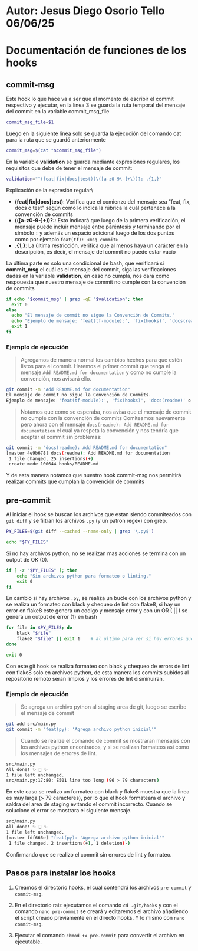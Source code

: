 # Autor: Jesus Diego Osorio Tello 06/06/25

# Documentación de funciones de los hooks 

## commit-msg

Este hook lo que hace va a ser que al momento de escribir el commit respectivo y ejecutar, en la línea 3 se guarda la ruta temporal del mensaje del commit en la variable commit_msg_file
```bash
commit_msg_file=$1
```
Luego en la siguiente línea solo se guarda la ejecución del comando cat para la ruta que se guardó anteriormente
```bash
commit_msg=$(cat "$commit_msg_file")
```

En la variable **validation** se guarda mediante expresiones regulares, los requisitos que debe de tener el mensaje de commit:
```bash
validation="^(feat|fix|docs|test)(\([a-z0-9\-]+\))?: .{1,}"
```
Explicación de la expresión regular\
- **(feat|fix|docs|test)**: Verifica que el comienzo del mensaje sea "feat, fix, docs o test" según como lo indica la rúbrica la cuál pertenece a la convención de commits
- **(\([a-z0-9\-]+\))?:**: Esto indicará que luego de la primera verificación, el mensaje puede incluir mensaje entre paréntesis y terminando por el símbolo `:` y además un espacio adicional luego de los dos puntos ` ` como por ejemplo `feat(tf): <msg_commit>`
- **.{1,}**: La última restricción, verifica que al menos haya un carácter en la descripción, es decir, el mensaje del commit no puede estar vacío

La última parte es solo una condicional de bash, que verificará si **commit_msg** el cuál es el mensaje del commit, siga las verificaciones dadas en la variable **validation**, en caso no cumpla, nos dará como respouesta que nuestro mensaje de commit no cumple con la convención de commits
```bash
if echo "$commit_msg" | grep -qE "$validation"; then
  exit 0
else
  echo "El mensaje de commit no sigue la Convención de Commits." 
  echo "Ejemplo de mensaje: 'feat(tf-module):', 'fix(hooks)', 'docs(readme)' o 'test(py)'"
  exit 1
fi
```
### Ejemplo de ejecución
> Agregamos de manera normal los cambios hechos para que estén listos para el commit.
> Haremos el primer commit que tenga el mensaje `Add README.md for documentation` y como no cumple la convención, nos avisará ello.
```bash
git commit -m "Add README.md for documentation"
El mensaje de commit no sigue la Convención de Commits.
Ejemplo de mensaje: 'feat(tf-module):', 'fix(hooks)', 'docs(readme)' o 'test(py)'
```
> Notamos que como se esperaba, nos avisa que el mensaje de commit no cumple con la convención de commits
> Comiteamos nuevamente pero ahora con el mensaje `docs(readme): Add README.md for documentation` el cuál ya respeta la convención y nos tendría que aceptar el commit sin problemas:
```bash
git commit -m "docs(readme): Add README.md for documentation"
[master 4e9b678] docs(readme): Add README.md for documentation
 1 file changed, 25 insertions(+)
 create mode 100644 hooks/README.md
```

Y de esta manera notamos que nuestro hook commit-msg nos permitirá realizar commits que cumplan la convención de commits

## pre-commit

Al iniciar el hook se buscan los archivos que estan siendo commiteados con `git diff` y se filtran los archivos `.py` (y un patron regex) con grep.

```bash
PY_FILES=$(git diff --cached --name-only | grep '\.py$')

echo "$PY_FILES"
```

Si no hay archivos python, no se realizan mas acciones se termina con un output de OK (0).

```bash
if [ -z "$PY_FILES" ]; then
    echo "Sin archivos python para formateo o linting."
    exit 0
fi
```

En cambio si hay archivos `.py`, se realiza un bucle con los archivos python y se realiza un formateo con black y chequeo de lint con flake8, si hay un error en flake8 este genera un codigo y mensaje error y con un OR ( || ) se genera un output de error (1) en bash

```bash
for file in $PY_FILES; do
    black "$file"
    flake8 "$file" || exit 1    # al ultimo para ver si hay errores que no son solucionados por black
done

exit 0
```

Con este git hook se realiza formateo con black y chequeo de errors de lint con flake8 solo en archivos python, de esta manera los commits subidos al repositorio remoto seran limpios y los errores de lint disminuiran.

### Ejemplo de ejecución

> Se agrega un archivo python al staging area de git, luego se escribe el mensaje de commit

```bash
git add src/main.py
git commit -m "feat(py): 'Agrega archivo python inicial'"
```

> Cuando se realize el comando de commit se mostraran mensajes con los archivos python encontrados, y si se realizan formateos asi como los mensajes de errores de lint.

```bash
src/main.py
All done! ✨ 🍰 ✨
1 file left unchanged.
src/main.py:17:80: E501 line too long (96 > 79 characters)
```

En este caso se realizo un formateo con black y flake8 muestra que la linea es muy larga (> 79 caracteres), por lo que el hook formateara el archivo y saldra del area de staging evitando el commit incorrecto. Cuando se solucione el error se mostrara el siguiente mensaje.

```bash
src/main.py
All done! ✨ 🍰 ✨
1 file left unchanged.
[master fdf666e] "feat(py): 'Agrega archivo python inicial'"
 1 file changed, 2 insertions(+), 1 deletion(-)
 ```

 Confirmando que se realizo el commit sin errores de lint y formateo.

 ## Pasos para instalar los hooks
 
 1. Creamos el directorio hooks, el cual contendrá los archivos `pre-commit` y `commit-msg`.

 2. En el directorio raiz ejecutamos el comando `cd .git/hooks` y con el comando `nano pre-commit` se creará y editaremos el archivo añadiendo el script creado previamente en el directo hooks. Y lo mismo con `nano commit-msg`.

 3. Ejecutar el comando `chmod +x pre-commit` para convertir el archivo en ejecutable. 